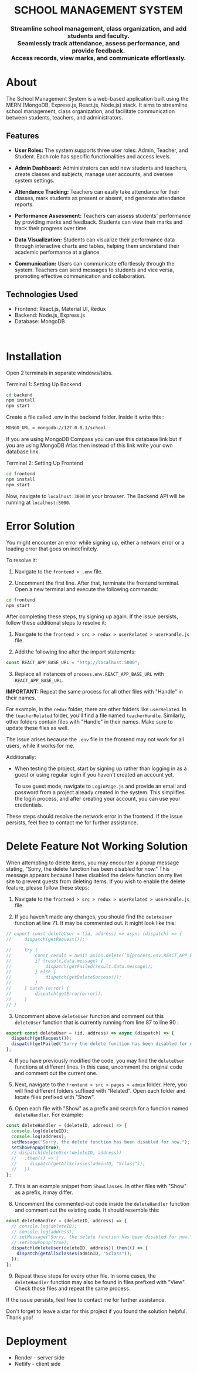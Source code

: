 <h1 align="center">
    SCHOOL MANAGEMENT SYSTEM
</h1>

<h3 align="center">
Streamline school management, class organization, and add students and faculty.<br>
Seamlessly track attendance, assess performance, and provide feedback. <br>
Access records, view marks, and communicate effortlessly.
</h3>

# About

The School Management System is a web-based application built using the MERN (MongoDB, Express.js, React.js, Node.js) stack. It aims to streamline school management, class organization, and facilitate communication between students, teachers, and administrators.

## Features

- **User Roles:** The system supports three user roles: Admin, Teacher, and Student. Each role has specific functionalities and access levels.

- **Admin Dashboard:** Administrators can add new students and teachers, create classes and subjects, manage user accounts, and oversee system settings.

- **Attendance Tracking:** Teachers can easily take attendance for their classes, mark students as present or absent, and generate attendance reports.

- **Performance Assessment:** Teachers can assess students' performance by providing marks and feedback. Students can view their marks and track their progress over time.

- **Data Visualization:** Students can visualize their performance data through interactive charts and tables, helping them understand their academic performance at a glance.

- **Communication:** Users can communicate effortlessly through the system. Teachers can send messages to students and vice versa, promoting effective communication and collaboration.

## Technologies Used

- Frontend: React.js, Material UI, Redux
- Backend: Node.js, Express.js
- Database: MongoDB

<br>

# Installation

Open 2 terminals in separate windows/tabs.

Terminal 1: Setting Up Backend

```sh
cd backend
npm install
npm start
```

Create a file called .env in the backend folder.
Inside it write this :

```sh
MONGO_URL = mongodb://127.0.0.1/school
```

If you are using MongoDB Compass you can use this database link but if you are using MongoDB Atlas then instead of this link write your own database link.

Terminal 2: Setting Up Frontend

```sh
cd frontend
npm install
npm start
```

Now, navigate to `localhost:3000` in your browser.
The Backend API will be running at `localhost:5000`.
<br>

# Error Solution

You might encounter an error while signing up, either a network error or a loading error that goes on indefinitely.

To resolve it:

1. Navigate to the `frontend > .env` file.

2. Uncomment the first line. After that, terminate the frontend terminal. Open a new terminal and execute the following commands:

```sh
cd frontend
npm start
```

After completing these steps, try signing up again. If the issue persists, follow these additional steps to resolve it:

1. Navigate to the `frontend > src > redux > userRelated > userHandle.js` file.

2. Add the following line after the import statements:

```javascript
const REACT_APP_BASE_URL = "http://localhost:5000";
```

3. Replace all instances of `process.env.REACT_APP_BASE_URL` with `REACT_APP_BASE_URL`.

**IMPORTANT:** Repeat the same process for all other files with "Handle" in their names.

For example, in the `redux` folder, there are other folders like `userRelated`. In the `teacherRelated` folder, you'll find a file named `teacherHandle`. Similarly, other folders contain files with "Handle" in their names. Make sure to update these files as well.

The issue arises because the `.env` file in the frontend may not work for all users, while it works for me.

Additionally:

- When testing the project, start by signing up rather than logging in as a guest or using regular login if you haven't created an account yet.

  To use guest mode, navigate to `LoginPage.js` and provide an email and password from a project already created in the system. This simplifies the login process, and after creating your account, you can use your credentials.

These steps should resolve the network error in the frontend. If the issue persists, feel free to contact me for further assistance.

# Delete Feature Not Working Solution

When attempting to delete items, you may encounter a popup message stating, "Sorry, the delete function has been disabled for now." This message appears because I have disabled the delete function on my live site to prevent guests from deleting items. If you wish to enable the delete feature, please follow these steps:

1. Navigate to the `frontend > src > redux > userRelated > userHandle.js` file.

2. If you haven't made any changes, you should find the `deleteUser` function at line 71. It may be commented out. It might look like this:

```javascript
// export const deleteUser = (id, address) => async (dispatch) => {
//     dispatch(getRequest());

//     try {
//         const result = await axios.delete(`${process.env.REACT_APP_BASE_URL}/${address}/${id}`);
//         if (result.data.message) {
//             dispatch(getFailed(result.data.message));
//         } else {
//             dispatch(getDeleteSuccess());
//         }
//     } catch (error) {
//         dispatch(getError(error));
//     }
// }
```

3. Uncomment above `deleteUser` function and comment out this `deleteUser` function that is currently running from line 87 to line 90 :

```javascript
export const deleteUser = (id, address) => async (dispatch) => {
  dispatch(getRequest());
  dispatch(getFailed("Sorry the delete function has been disabled for now."));
};
```

4. If you have previously modified the code, you may find the `deleteUser` functions at different lines. In this case, uncomment the original code and comment out the current one.

5. Next, navigate to the `frontend > src > pages > admin` folder. Here, you will find different folders suffixed with "Related". Open each folder and locate files prefixed with "Show".

6. Open each file with "Show" as a prefix and search for a function named `deleteHandler`. For example:

```javascript
const deleteHandler = (deleteID, address) => {
  console.log(deleteID);
  console.log(address);
  setMessage("Sorry, the delete function has been disabled for now.");
  setShowPopup(true);
  // dispatch(deleteUser(deleteID, address))
  //   .then(() => {
  //     dispatch(getAllSclasses(adminID, "Sclass"));
  //   })
};
```

7. This is an example snippet from `ShowClasses`. In other files with "Show" as a prefix, it may differ.

8. Uncomment the commented-out code inside the `deleteHandler` function and comment out the existing code. It should resemble this:

```javascript
const deleteHandler = (deleteID, address) => {
  // console.log(deleteID);
  // console.log(address);
  // setMessage("Sorry, the delete function has been disabled for now.");
  // setShowPopup(true);
  dispatch(deleteUser(deleteID, address)).then(() => {
    dispatch(getAllSclasses(adminID, "Sclass"));
  });
};
```

9. Repeat these steps for every other file. In some cases, the `deleteHandler` function may also be found in files prefixed with "View". Check those files and repeat the same process.

If the issue persists, feel free to contact me for further assistance.

Don't forget to leave a star for this project if you found the solution helpful. Thank you!

# Deployment

- Render - server side
- Netlify - client side
